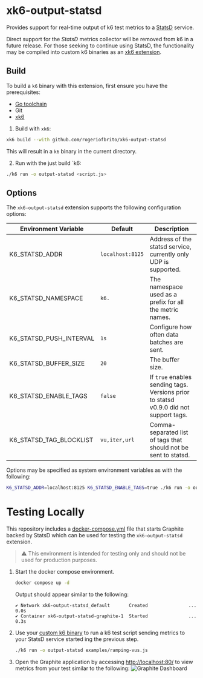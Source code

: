 # xk6-output-statsd
Provides support for real-time output of k6 test metrics to a [StatsD](https://github.com/statsd/statsd) service.

Direct support for the _StatsD_ metrics collector will be removed from k6 in a future release.
For those seeking to continue using StatsD, the functionality may be compiled into custom k6 binaries as an [xk6 extension](https://k6.io/docs/extensions/).

## Build

To build a `k6` binary with this extension, first ensure you have the prerequisites:

- [Go toolchain](https://go101.org/article/go-toolchain.html)
- Git
- [xk6](https://github.com/grafana/xk6)

1. Build with `xk6`:

```bash
xk6 build --with github.com/rogeriofbrito/xk6-output-statsd
```

This will result in a `k6` binary in the current directory.

2. Run with the just build `k6:

```bash
./k6 run -o output-statsd <script.js>
```

## Options
The `xk6-output-statsd` extension supports the following configuration options:

| Environment Variable | Default         | Description                                                                           |
|----------------------|-----------------|---------------------------------------------------------------------------------------|
| K6_STATSD_ADDR       | `localhost:8125` | Address of the statsd service, currently only UDP is supported.                       |
| K6_STATSD_NAMESPACE  | `k6.`           | The namespace used as a prefix for all the metric names.                              |
| K6_STATSD_PUSH_INTERVAL | `1s`            | Configure how often data batches are sent.                                            |
| K6_STATSD_BUFFER_SIZE | `20`            | The buffer size.                                                                      |
| K6_STATSD_ENABLE_TAGS | `false`         | If `true` enables sending tags. Versions prior to statsd v0.9.0 did not support tags. |
| K6_STATSD_TAG_BLOCKLIST | `vu,iter,url`   | Comma-separated list of tags that should not be sent to statsd.                       |

Options may be specified as system environment variables as with the following:

```bash
K6_STATSD_ADDR=localhost:8125 K6_STATSD_ENABLE_TAGS=true ./k6 run -o output-statsd examples/simple.js
```

# Testing Locally

This repository includes a [docker-compose.yml](./docker-compose.yml) file that starts Graphite backed by StatsD which can be used for testing the `xk6-output-statsd` extension. 

> :warning: This environment is intended for testing only and should not be used for production purposes.

1. Start the docker compose environment.
   ```bash
   docker compose up -d
   ```
   Output should appear similar to the following:
   ```shell
   ✔ Network xk6-output-statsd_default       Created               ...    0.0s
   ✔ Container xk6-output-statsd-graphite-1  Started               ...    0.3s
   ```
2. Use your [custom k6 binary](#build) to run a k6 test script sending metrics to your StatsD service started ing the previous step. 
   ```bash
   ./k6 run -o output-statsd examples/ramping-vus.js
   ```
3. Open the Graphite application by accessing [http://localhost:80/](http://localhost/?showTarget=stats.timers.k6.http_req_duration.count&showTarget=stats.timers.k6.http_req_duration.count&from=-5minutes&target=stats.gauges.k6.vus&target=stats.k6.http_reqs&target=stats.timers.k6.iteration_duration.upper_90) to view metrics from your test similar to the following:
   ![Graphite Dashboard](docs/images/graphite-ramping-example.png)